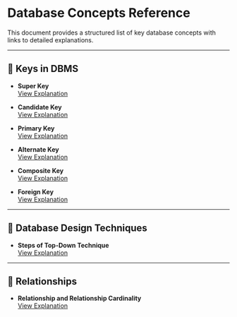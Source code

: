 # Database Concepts Reference

This document provides a structured list of key database concepts with links to detailed explanations.

---

## 🔑 Keys in DBMS

- **Super Key**  
  [View Explanation](https://chatgpt.com/share/6827290b-6e30-800d-b39e-51eb726a9f1d)

- **Candidate Key**  
  [View Explanation](https://chatgpt.com/share/68271ef5-98f0-800d-92b3-cea3de1c2d96)

- **Primary Key**  
  [View Explanation](https://chatgpt.com/share/682729ec-ab0c-800d-89ab-debcd6981d97)

- **Alternate Key**  
  [View Explanation](https://chatgpt.com/share/68272a1f-6d58-800d-86c5-07ac36c04ec3)

- **Composite Key**  
  [View Explanation](https://chatgpt.com/share/68272a5f-4638-800d-8f8e-570baf43581d)

- **Foreign Key**  
  [View Explanation](https://chatgpt.com/share/68272a86-7130-800d-bf23-7e5afb992464)

---

## 🧠 Database Design Techniques

- **Steps of Top-Down Technique**  
  [View Explanation](https://chatgpt.com/share/682731c1-f848-800d-b288-ded698088ca3)

---

## 🔗 Relationships

- **Relationship and Relationship Cardinality**  
  [View Explanation](https://chatgpt.com/share/682736a4-1f60-800d-a9c4-bb4b72520bab)
